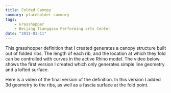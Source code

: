 ```yaml
---
title: Folded Canopy
summary: placeholder summary
tags:
    - Grasshopper
    - Beijing Tiangqiao Performing arts Center
date: "2011-01-11"
---
```


This grasshopper definition that I created generates a canopy structure built out of folded ribs. The length of each rib, and the location at which they fold can be controlled with curves in the active Rhino model. The video below shows the first version I created which only generates simple line geometry and a lofted surface.

Here is a video of the final version of the definition. In this version I added 3d geometry to the ribs, as well as a fascia surface at the fold point.

